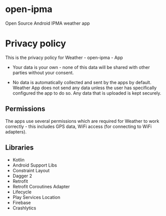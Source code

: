 # open-ipma
Open Source Android IPMA weather app


# Privacy policy

This is the privacy policy for Weather - open-ipma - App

* Your data is your own - none of this data will be shared with other parties without your consent.

* No data is automatically collected and sent by the apps by default. Weather App does not send any data unless the user has specifically configured the app to do so. Any data that is uploaded is kept securely.

## Permissions

The apps use several permissions which are required for Weather to work correctly - this includes GPS data, WiFi access (for 
connecting to WiFi adapters).

## Libraries
* Kotlin
* Android Support Libs
* Constraint Layout
* Dagger 2
* Retrofit
* Retrofit Coroutines Adapter
* Lifecycle
* Play Services Location
* Firebase
* Crashlytics
